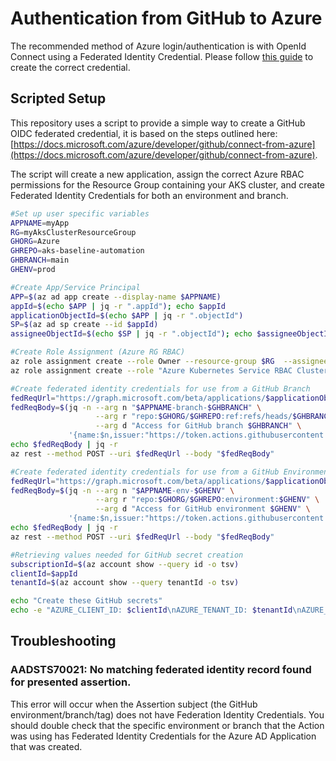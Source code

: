 # Authentication from GitHub to Azure

The recommended method of Azure login/authentication is with OpenId Connect using a Federated Identity Credential.
Please follow [this guide](https://docs.microsoft.com/azure/developer/github/connect-from-azure) to create the correct credential.

## Scripted Setup

This repository uses a script to provide a simple way to create a GitHub OIDC federated credential, it is based on the steps outlined here: [https://docs.microsoft.com/azure/developer/github/connect-from-azure](https://docs.microsoft.com/azure/developer/github/connect-from-azure).

The script will create a new application, assign the correct Azure RBAC permissions for the Resource Group containing your AKS cluster, and create Federated Identity Credentials for both an environment and branch.

```bash
#Set up user specific variables
APPNAME=myApp
RG=myAksClusterResourceGroup
GHORG=Azure
GHREPO=aks-baseline-automation
GHBRANCH=main
GHENV=prod

#Create App/Service Principal
APP=$(az ad app create --display-name $APPNAME)
appId=$(echo $APP | jq -r ".appId"); echo $appId
applicationObjectId=$(echo $APP | jq -r ".objectId")
SP=$(az ad sp create --id $appId)
assigneeObjectId=$(echo $SP | jq -r ".objectId"); echo $assigneeObjectId

#Create Role Assignment (Azure RG RBAC)
az role assignment create --role Owner --resource-group $RG  --assignee-object-id  $assigneeObjectId --assignee-principal-type ServicePrincipal
az role assignment create --role "Azure Kubernetes Service RBAC Cluster Admin" --resource-group $RG  --assignee-object-id  $assigneeObjectId --assignee-principal-type ServicePrincipal

#Create federated identity credentials for use from a GitHub Branch
fedReqUrl="https://graph.microsoft.com/beta/applications/$applicationObjectId/federatedIdentityCredentials"
fedReqBody=$(jq -n --arg n "$APPNAME-branch-$GHBRANCH" \
                   --arg r "repo:$GHORG/$GHREPO:ref:refs/heads/$GHBRANCH" \
                   --arg d "Access for GitHub branch $GHBRANCH" \
             '{name:$n,issuer:"https://token.actions.githubusercontent.com",subject:$r,description:$d,audiences:["api://AzureADTokenExchange"]}')
echo $fedReqBody | jq -r
az rest --method POST --uri $fedReqUrl --body "$fedReqBody"

#Create federated identity credentials for use from a GitHub Environment
fedReqUrl="https://graph.microsoft.com/beta/applications/$applicationObjectId/federatedIdentityCredentials"
fedReqBody=$(jq -n --arg n "$APPNAME-env-$GHENV" \
                   --arg r "repo:$GHORG/$GHREPO:environment:$GHENV" \
                   --arg d "Access for GitHub environment $GHENV" \
             '{name:$n,issuer:"https://token.actions.githubusercontent.com",subject:$r,description:$d,audiences:["api://AzureADTokenExchange"]}')
echo $fedReqBody | jq -r
az rest --method POST --uri $fedReqUrl --body "$fedReqBody"

#Retrieving values needed for GitHub secret creation
subscriptionId=$(az account show --query id -o tsv)
clientId=$appId
tenantId=$(az account show --query tenantId -o tsv)

echo "Create these GitHub secrets"
echo -e "AZURE_CLIENT_ID: $clientId\nAZURE_TENANT_ID: $tenantId\nAZURE_SUBSCRIPTION_ID: $subscriptionId"
```

## Troubleshooting

###  AADSTS70021: No matching federated identity record found for presented assertion.

This error will occur when the Assertion subject (the GitHub environment/branch/tag) does not have Federation Identity Credentials. You should double check that the specific environment or branch that the Action was using has Federated Identity Credentials for the Azure AD Application that was created.

